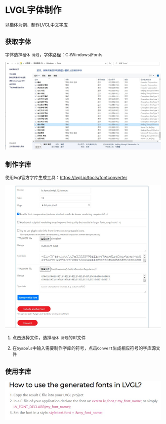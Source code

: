 # LVGL字体制作

以楷体为例，制作LVGL中文字库

## 获取字体

字体选择`楷体 常规`，字体路径：C:\Windows\Fonts

![字体路径](img\字体路径.jpg)

## 制作字库

使用lvgl官方字库生成工具：https://lvgl.io/tools/fontconverter

![字库制作](img\字库制作.jpg)

1. 点击选择文件，选择`楷体 常规`的ttf文件

2. 在`Symbols`中输入需要制作字库的符号，点击`Convert`生成相应符号的字库源文件

## 使用字库

![使用字库](img\使用字库.jpg)
